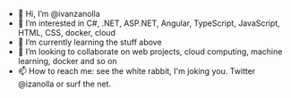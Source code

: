 - 👋 Hi, I’m @ivanzanolla
- 👀 I’m interested in C#, .NET, ASP.NET, Angular, TypeScript, JavaScript, HTML, CSS, docker, cloud
- 🌱 I’m currently learning the stuff above
- 💞️ I’m looking to collaborate on web projects, cloud computing, machine learning, docker and so on
- 📫 How to reach me: see the white rabbit, I'm joking you. Twitter @izanolla or surf the net.

<!---
ivanzanolla/ivanzanolla is a ✨ special ✨ repository because its `README.md` (this file) appears on your GitHub profile.
You can click the Preview link to take a look at your changes.
--->
